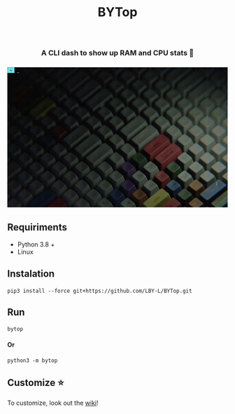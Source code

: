 <h1 align="center">BYTop</h1>
<h3 align="center"><img alt="" src="https://img.shields.io/badge/Full-Python-ffd343" /> <img alt="" src="https://img.shields.io/badge/Version-1.1.3-lightgreen" /> </h3>
<h3 align="center">A CLI dash to show up RAM and CPU stats 🚀</h3>
<h3 align="center"><img alt="" src="https://github.com/LBY-L/BYTop/blob/main/demonstration.gif" style="height:320px; width:640px" /></h3>

## Requiriments
- Python 3.8 +
- Linux

## Instalation
```
pip3 install --force git+https://github.com/LBY-L/BYTop.git
```

## Run
```
bytop
```
#### Or
```
python3 -m bytop
```

## Customize ⭐
To customize, look out the [wiki](https://github.com/LBY-L/BYTop/wiki)!
